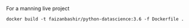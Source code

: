 For a manning live project

```
docker build -t faizanbashir/python-datascience:3.6 -f Dockerfile .
```
